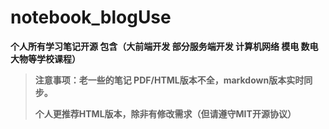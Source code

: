 # notebook_blogUse



**个人所有学习笔记开源 包含（大前端开发 部分服务端开发 计算机网络 模电 数电 大物等学校课程）**



> **注意事项：老一些的笔记 PDF/HTML版本不全，markdown版本实时同步。**
>
> **个人更推荐HTML版本，除非有修改需求（但请遵守MIT开源协议）**